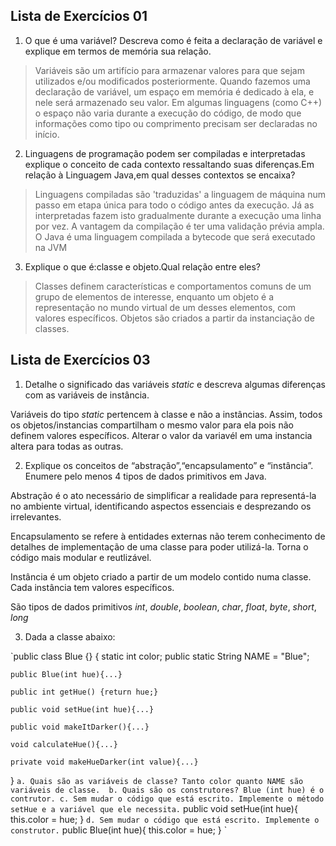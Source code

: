 ## Lista de Exercícios 01

1. O que é uma variável? Descreva como é feita a declaração de variável e explique em termos de memória sua relação.
> Variáveis são um artifício para armazenar valores para que sejam utilizados e/ou modificados posteriormente. Quando fazemos uma declaração de variável, um espaço em memória é dedicado à ela, e nele será armazenado seu valor. Em algumas linguagens (como C++) o espaço não varia durante a execução do código, de modo que informações como tipo ou comprimento precisam ser declaradas no início. 

2. Linguagens de programação podem ser compiladas e interpretadas explique o conceito de cada contexto ressaltando suas diferenças.Em relação à Linguagem Java,em qual desses contextos se encaixa?
> Linguagens compiladas são 'traduzidas' a linguagem de máquina num passo em etapa única para todo o código antes da execução. Já as interpretadas fazem isto gradualmente durante a execução uma linha por vez. A vantagem da compilação é ter uma validação prévia ampla. O Java é uma linguagem compilada a bytecode que será executado na JVM

3. Explique o que é:classe e objeto.Qual relação entre eles?
> Classes definem características e comportamentos comuns de um grupo de elementos de interesse, enquanto um objeto é a representação no mundo virtual de um desses elementos, com valores específicos. Objetos são criados a partir da instanciação de classes. 



## Lista de Exercícios 03

1. Detalhe o significado das variáveis *static* e descreva algumas diferenças com as variáveis de instância.

Variáveis do tipo *static* pertencem à classe e não a instâncias. Assim, todos os objetos/instancias compartilham o mesmo valor para ela pois não definem valores específicos. Alterar o valor da variavél em uma instancia altera para todas as outras.

2. Explique os conceitos de “abstração”,“encapsulamento” e “instância”. Enumere pelo menos 4 tipos de dados primitivos em Java.

Abstração é o ato necessário de simplificar a realidade para representá-la no ambiente virtual, identificando aspectos essenciais e desprezando os irrelevantes.

Encapsulamento se refere à entidades externas não terem conhecimento de detalhes de implementação de uma classe para poder utilizá-la. Torna o código mais modular e reutlizável.

Instância é um objeto criado a partir de um modelo contido numa classe. Cada instância tem valores específicos.

São tipos de dados primitivos *int*, *double*, *boolean*, *char*, *float*, *byte*, *short*, *long*

3. Dada a classe abaixo:

`public class Blue {}
{
    static int color;
    public static String NAME = "Blue";
    
    public Blue(int hue){...}
    
    public int getHue() {return hue;}
    
    public void setHue(int hue){...}
    
    public void makeItDarker(){...}
    
    void calculateHue(){...}
    
    private void makeHueDarker(int value){...}
}
`
a. Quais são as variáveis de classe?
Tanto color quanto NAME são variáveis de classe. 
b. Quais são os construtores?
Blue (int hue) é o contrutor.
c. Sem mudar o código que está escrito. Implemente o método setHue e a variável que ele necessita.
`
    public void setHue(int hue){
        this.color = hue;
    }
`
d. Sem mudar o código que está escrito. Implemente o construtor.
`
    public Blue(int hue){
        this.color = hue;
    }
`

